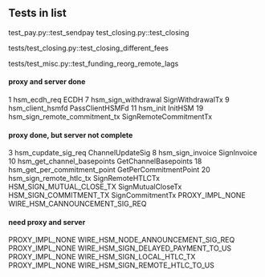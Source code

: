 ## Tests in list

test_pay.py::test_sendpay
test_closing.py::test_closing

tests/test_closing.py::test_closing_different_fees

tests/test_misc.py::test_funding_reorg_remote_lags

#### proxy and server done

1   hsm_ecdh_req						ECDH
7   hsm_sign_withdrawal					SignWithdrawalTx
9   hsm_client_hsmfd					PassClientHSMFd
11  hsm_init							InitHSM
19  hsm_sign_remote_commitment_tx		SignRemoteCommitmentTx

#### proxy done, but server not complete

3   hsm_cupdate_sig_req					ChannelUpdateSig
8   hsm_sign_invoice					SignInvoice
10  hsm_get_channel_basepoints			GetChannelBasepoints
18  hsm_get_per_commitment_point		GetPerCommitmentPoint
20  hsm_sign_remote_htlc_tx				SignRemoteHTLCTx
    HSM_SIGN_MUTUAL_CLOSE_TX			SignMutualCloseTx
    HSM_SIGN_COMMITMENT_TX				SignCommitmentTx
    PROXY_IMPL_NONE WIRE_HSM_CANNOUNCEMENT_SIG_REQ

#### need proxy and server

PROXY_IMPL_NONE WIRE_HSM_NODE_ANNOUNCEMENT_SIG_REQ
PROXY_IMPL_NONE WIRE_HSM_SIGN_DELAYED_PAYMENT_TO_US
PROXY_IMPL_NONE WIRE_HSM_SIGN_LOCAL_HTLC_TX
PROXY_IMPL_NONE WIRE_HSM_SIGN_REMOTE_HTLC_TO_US


